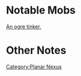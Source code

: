 # Notable Mobs

[An ogre tinker.](Ogre_Tinker.md "wikilink")

# Other Notes

[Category:Planar Nexus](Category:Planar_Nexus "wikilink")
